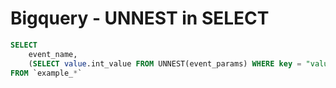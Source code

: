 # Bigquery - UNNEST in SELECT

```sql
SELECT 
    event_name,
    (SELECT value.int_value FROM UNNEST(event_params) WHERE key = "value") as score,
FROM `example_*`
```

